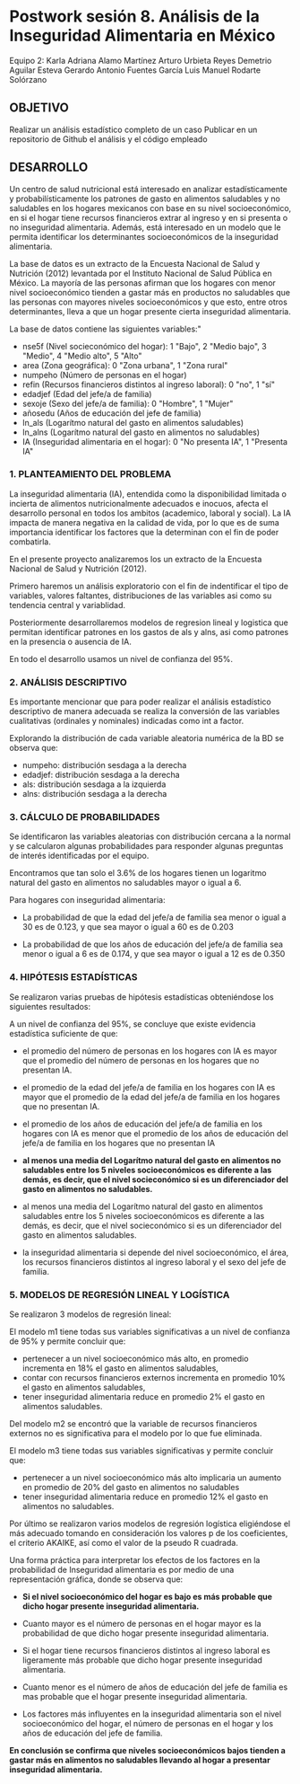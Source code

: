 # Postwork sesión 8. Análisis de la Inseguridad Alimentaria en México ##

Equipo 2:
Karla Adriana Alamo Martínez
Arturo Urbieta Reyes
Demetrio Aguilar Esteva
Gerardo Antonio Fuentes García
Luis Manuel Rodarte Solórzano

## OBJETIVO

Realizar un análisis estadístico completo de un caso
Publicar en un repositorio de Github el análisis y el código empleado

## DESARROLLO

Un centro de salud nutricional está interesado en analizar estadísticamente y 
probabilísticamente los patrones de gasto en alimentos saludables y no saludables 
en los hogares mexicanos con base en su nivel socioeconómico, en si el hogar 
tiene recursos financieros extrar al ingreso y en si presenta o no inseguridad 
alimentaria. Además, está interesado en un modelo que le permita identificar los 
determinantes socioeconómicos de la inseguridad alimentaria.

La base de datos es un extracto de la Encuesta Nacional de Salud y Nutrición (2012) 
levantada por el Instituto Nacional de Salud Pública en México. La mayoría de las 
personas afirman que los hogares con menor nivel socioeconómico tienden a gastar 
más en productos no saludables que las personas con mayores niveles socioeconómicos 
y que esto, entre otros determinantes, lleva a que un hogar presente cierta 
inseguridad alimentaria.

La base de datos contiene las siguientes variables:"
  
- nse5f (Nivel socieconómico del hogar): 1 "Bajo", 2 "Medio bajo", 3 "Medio", 4 "Medio alto", 5 "Alto"
- area (Zona geográfica): 0 "Zona urbana", 1 "Zona rural"
- numpeho (Número de personas en el hogar)
- refin (Recursos financieros distintos al ingreso laboral): 0 "no", 1 "sí"
- edadjef (Edad del jefe/a de familia)
- sexoje (Sexo del jefe/a de familia): 0 "Hombre", 1 "Mujer"
- añosedu (Años de educación del jefe de familia)
- ln_als (Logarítmo natural del gasto en alimentos saludables)
- ln_alns (Logarítmo natural del gasto en alimentos no saludables)
- IA (Inseguridad alimentaria en el hogar): 0 "No presenta IA", 1 "Presenta IA"



### 1. PLANTEAMIENTO DEL PROBLEMA


La inseguridad alimentaria (IA), entendida como la disponibilidad limitada o 
incierta de alimentos nutricionalmente adecuados e inocuos, afecta el desarrollo 
personal en todos los ambitos (academico, laboral y social). 
La IA impacta de manera negativa en la calidad de vida, por lo que es de suma 
importancia identificar los factores que la determinan con el fin de poder combatirla.

En el presente proyecto analizaremos los un extracto de la Encuesta Nacional de 
Salud y Nutrición (2012). 

Primero haremos un análisis exploratorio con el fin de indentificar el tipo de 
variables, valores faltantes, distribuciones de las variables asi como su 
tendencia central y variablidad.

Posteriormente desarrollaremos modelos de regresion lineal y logistica que permitan 
identificar patrones en los gastos de als y alns, asi como patrones en la presencia 
o ausencia de IA. 

En todo el desarrollo usamos un nivel de confianza del 95%.


### 2. ANÁLISIS DESCRIPTIVO

Es importante mencionar que para poder realizar el análisis estadístico descriptivo de manera adecuada se realiza la conversión de las variables cualitativas (ordinales y nominales) indicadas como int a factor.

Explorando la distribución de cada variable aleatoria numérica de la BD se observa que:
- numpeho: distribución sesdaga a la derecha
- edadjef: distribución sesdaga a la derecha
- als: distribución sesdaga a la izquierda
- alns: distribución sesdaga a la derecha



### 3. CÁLCULO DE PROBABILIDADES

Se identificaron las variables aleatorias con distribución cercana a la normal y se calcularon algunas probabilidades para responder algunas preguntas de interés identificadas por el equipo.

Encontramos que tan solo el 3.6% de los hogares tienen un logaritmo natural del gasto en alimentos no saludables mayor o igual a 6.

Para hogares con inseguridad alimentaria:

- La probabilidad de que la edad del jefe/a de familia sea menor o igual a 30 es de 0.123, y que sea mayor o igual a 60 es de 0.203

- La probabilidad de que los años de educación del jefe/a de familia sea menor o igual a 6 es de 0.174, y que sea mayor o igual a 12 es de 0.350




### 4. HIPÓTESIS ESTADÍSTICAS

Se realizaron varias pruebas de hipótesis estadísticas obteniéndose los siguientes resultados:

A un nivel de confianza del 95%, se concluye que existe evidencia estadística suficiente de que:

- el promedio del número de personas en los hogares con IA es mayor que el promedio del número de personas en los hogares que no presentan IA.

- el promedio de la edad del jefe/a de familia en los hogares con IA es mayor que el promedio de la edad del jefe/a de familia en los hogares que no presentan IA.

- el promedio de los años de educación del jefe/a de familia en los hogares 
con IA es menor que el promedio de los años de educación del jefe/a de 
familia en los hogares que no presentan IA

- **al menos una media del Logarítmo natural del gasto en alimentos no saludables entre los 5 niveles socioeconómicos es diferente a las demás, es decir, que el nivel socieconómico si es un diferenciador del gasto en alimentos no saludables.**

- al menos una media del Logarítmo natural del gasto en alimentos saludables entre los 5 niveles socioeconómicos es diferente a las demás, es decir, que el nivel socieconómico si es un diferenciador del gasto en alimentos saludables.

- la inseguridad alimentaria si depende del nivel socioeconómico, el área, 
los recursos financieros distintos al ingreso laboral y el sexo del jefe de 
familia.


### 5. MODELOS DE REGRESIÓN LINEAL Y LOGÍSTICA

Se realizaron 3 modelos de regresión lineal:

El modelo m1 tiene todas sus variables significativas a un nivel de confianza de 95% y permite concluir que:
- pertenecer a un nivel socioeconómico más alto, en promedio incrementa 
en 18% el gasto en alimentos saludables,
- contar con recursos financieros externos incrementa en promedio 10% 
el gasto en alimentos saludables,
- tener inseguridad alimentaria reduce en promedio 2% el gasto en alimentos saludables.

Del modelo m2 se encontró que la variable de recursos financieros externos no es significativa para el modelo por lo que fue eliminada.

El modelo m3 tiene todas sus variables significativas y permite concluir que:
- pertenecer a un nivel socioeconómico más alto implicaria 
un aumento en promedio de 20% del gasto en alimentos no saludables
- tener inseguridad alimentaria reduce en promedio 12% el gasto en alimentos no saludables.


Por último se realizaron varios modelos de regresión logística eligiéndose el más adecuado tomando en consideración los valores p de los coeficientes, el criterio AKAIKE, así como el valor de la pseudo R cuadrada.

Una forma práctica para interpretar los efectos de los factores en la probabilidad de Inseguridad alimentaria es por medio de una representación gráfica, donde se observa que:

- **Si el nivel socioeconómico del hogar es bajo es más probable que dicho hogar presente inseguridad alimentaria.**

- Cuanto mayor es el número de personas en el hogar mayor es la probabilidad de que dicho hogar presente inseguridad alimentaria.

- Si el hogar tiene recursos financieros distintos al ingreso laboral es ligeramente más probable que dicho hogar presente inseguridad alimentaria.

- Cuanto menor es el número de años de educación del jefe de familia es mas probable que el hogar presente inseguridad alimentaria.

- Los factores más influyentes en la inseguridad alimentaria son el nivel socioeconómico del hogar, el número de personas en el hogar y los años de educación del jefe de familia.

**En conclusión se confirma que niveles socioeconómicos bajos tienden a gastar más en alimentos no saludables llevando al hogar a presentar inseguridad alimentaria.**






